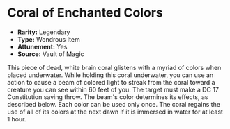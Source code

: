 # Coral of Enchanted Colors

- **Rarity:** Legendary
- **Type:** Wondrous Item
- **Attunement:** Yes
- **Source:** Vault of Magic

This piece of dead, white brain coral glistens with a myriad of colors when placed underwater. While holding this coral underwater, you can use an action to cause a beam of colored light to streak from the coral toward a creature you can see within 60 feet of you. The target must make a DC 17 Constitution saving throw. The beam's color determines its effects, as described below. Each color can be used only once. The coral regains the use of all of its colors at the next dawn if it is immersed in water for at least 1 hour.
